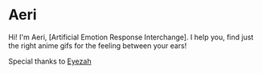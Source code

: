 # Aeri
Hi! I'm Aeri, [Artificial Emotion Response Interchange]. I help you, find just the right anime gifs for the feeling between your ears!

Special thanks to [Eyezah](https://eyezah.com)
